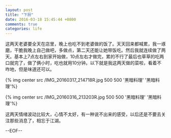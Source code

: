 ```yaml
---
layout: post
title: "下厨"
date: 2016-03-18 15:45:44 +0800
comments: true
categories: life
---
```

这两天老婆要全天在店里，晚上也吃不到老婆做的饭了。天天回来都喊累，我一琢磨，干脆我晚上自己做吧，多做点，第二天还能让她带饭吃。然后我就连续做了两天。基本上7点左右到家开始做，10点左右才做完，累的不行了最后也草草的吃两口就完了，做了俩小时，吃也就用10分钟。以下就是我这两天做的菜啦，看着不咋地，但是味道还可以。
<!--More-->
{% img center src /IMG_20160317_214718R.jpg 500 500 '黑暗料理' '黑暗料理'%}

{% img center src /IMG_20160316_213203R.jpg 500 500 '黑暗料理' '黑暗料理'%}

这两天情绪波动比较大，心情不太好，有一种说不出来的感受，以后还是不要去关注那些消息了，相忘于江湖。

--EOF--